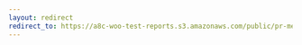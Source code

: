 ```yaml
---
layout: redirect
redirect_to: https://a8c-woo-test-reports.s3.amazonaws.com/public/pr-merge/45444/api/index.html
---
```

